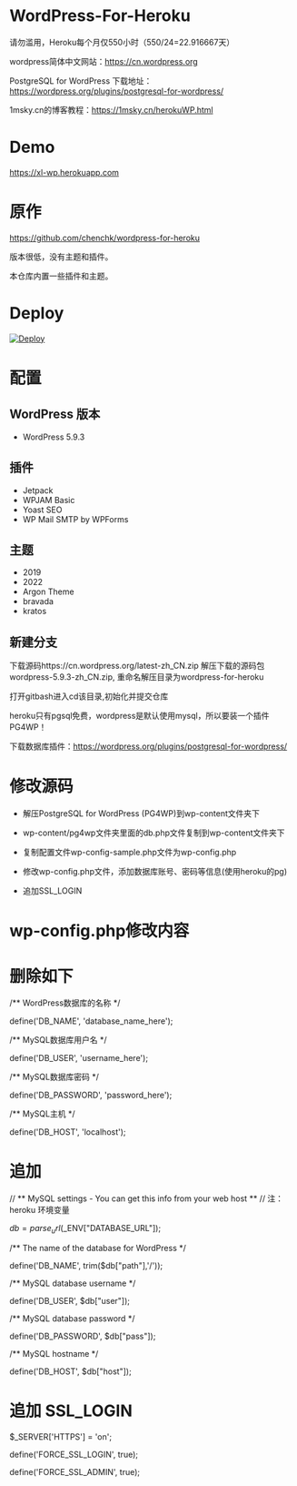 # WordPress-For-Heroku

请勿滥用，Heroku每个月仅550小时（550/24=22.916667天）

wordpress简体中文网站：https://cn.wordpress.org

PostgreSQL for WordPress 下载地址：https://wordpress.org/plugins/postgresql-for-wordpress/

1msky.cn的博客教程：https://1msky.cn/herokuWP.html

# Demo

https://xl-wp.herokuapp.com

# 原作

https://github.com/chenchk/wordpress-for-heroku

版本很低，没有主题和插件。

本仓库内置一些插件和主题。

# Deploy

[![Deploy](https://www.herokucdn.com/deploy/button.svg)](https://dashboard.heroku.com/new?template=https://github.com/MINGERTAI/wordpress)

# 配置

## WordPress 版本

+ WordPress 5.9.3

## 插件

+ Jetpack
+ WPJAM Basic
+ Yoast SEO
+ WP Mail SMTP by WPForms

## 主题

+ 2019
+ 2022
+ Argon Theme
+ bravada
+ kratos

## 新建分支

下载源码https://cn.wordpress.org/latest-zh_CN.zip 解压下载的源码包 wordpress-5.9.3-zh_CN.zip, 重命名解压目录为wordpress-for-heroku

打开gitbash进入cd该目录,初始化并提交仓库

heroku只有pgsql免费，wordpress是默认使用mysql，所以要装一个插件PG4WP！

下载数据库插件：https://wordpress.org/plugins/postgresql-for-wordpress/

# 修改源码

+ 解压PostgreSQL for WordPress (PG4WP)到wp-content文件夹下

+ wp-content/pg4wp文件夹里面的db.php文件复制到wp-content文件夹下

+ 复制配置文件wp-config-sample.php文件为wp-config.php

+ 修改wp-config.php文件，添加数据库账号、密码等信息(使用heroku的pg)

+ 追加SSL_LOGIN

# wp-config.php修改内容

# 删除如下

/** WordPress数据库的名称 */

define('DB_NAME', 'database_name_here');

/** MySQL数据库用户名 */

define('DB_USER', 'username_here');

/** MySQL数据库密码 */

define('DB_PASSWORD', 'password_here');

/** MySQL主机 */

define('DB_HOST', 'localhost');

# 追加

// ** MySQL settings - You can get this info from your web host ** //  注：heroku 环境变量

$db = parse_url($_ENV["DATABASE_URL"]);        

/** The name of the database for WordPress */

define('DB_NAME', trim($db["path"],'/'));

/** MySQL database username */

define('DB_USER', $db["user"]);

/** MySQL database password */

define('DB_PASSWORD', $db["pass"]);

/** MySQL hostname */

define('DB_HOST', $db["host"]);

#  追加 SSL_LOGIN

$_SERVER['HTTPS'] = 'on';

define('FORCE_SSL_LOGIN', true);

define('FORCE_SSL_ADMIN', true);
